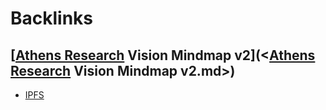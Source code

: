 
# Backlinks
## [[Athens Research](<[Athens Research.md>) Vision Mindmap v2](<[Athens Research](<Athens Research.md>) Vision Mindmap v2.md>)
- [IPFS](<IPFS.md>)

